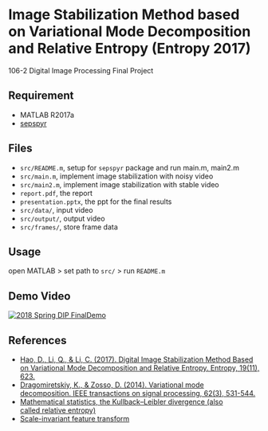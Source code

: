 # Image Stabilization Method based on Variational Mode Decomposition and Relative Entropy (Entropy 2017)  
106-2 Digital Image Processing Final Project

## Requirement
 - MATLAB R2017a
 - [sepspyr](https://www.mathworks.com/matlabcentral/fileexchange/43909-separable-steerable-pyramid-toolbox?focused=3800382&tab=function)  

## Files
 - `src/README.m`, setup for `sepspyr` package and run main.m, main2.m 
 - `src/main.m`, implement image stabilization with noisy video 
 - `src/main2.m`, implement image stabilization with stable video
 - `report.pdf`, the report
 - `presentation.pptx`, the ppt for the final results
 - `src/data/`, input video
 - `src/output/`, output video
 - `src/frames/`, store frame data


## Usage

open MATLAB > set path to `src/` > run `README.m`

## Demo Video

[![2018 Spring DIP FinalDemo](https://i.imgur.com/DCue79D.png)](https://youtu.be/clO5tRXlWKA "2018 Spring DIP FinalDemo")


## References
 - [Hao, D., Li, Q., & Li, C. (2017). Digital Image Stabilization Method Based on Variational Mode Decomposition and Relative Entropy. Entropy, 19(11), 623.](https://www.mdpi.com/1099-4300/19/11/623)
 - [Dragomiretskiy, K., & Zosso, D. (2014). Variational mode decomposition. IEEE transactions on signal processing, 62(3), 531-544.](https://ieeexplore.ieee.org/document/6655981/)
 - [Mathematical statistics, the Kullback–Leibler divergence (also called relative entropy)](https://en.wikipedia.org/wiki/Kullback%E2%80%93Leibler_divergence)
 - [Scale-invariant feature transform](https://en.wikipedia.org/wiki/Scale-invariant_feature_transform)
